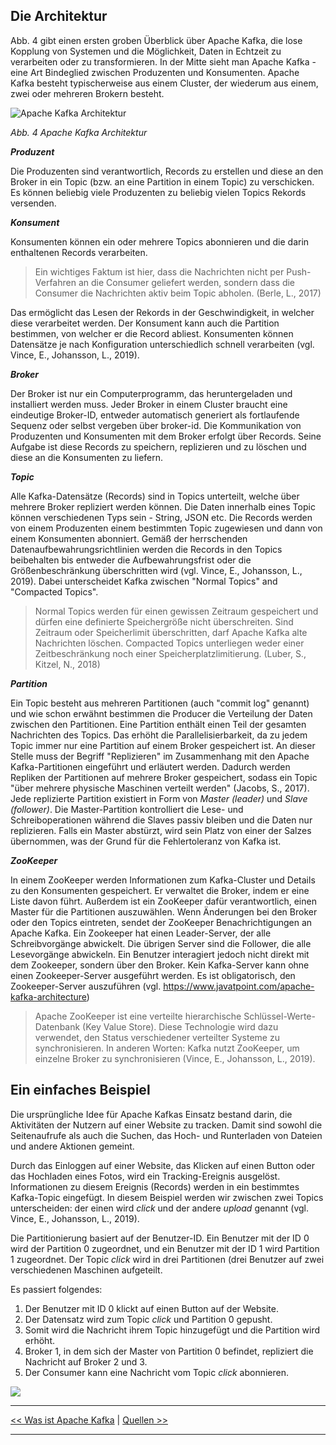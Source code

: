 ## Die Architektur

Abb. 4 gibt einen ersten groben Überblick über Apache Kafka, die lose Kopplung von Systemen und die Möglichkeit, Daten in Echtzeit zu verarbeiten oder zu transformieren. In der Mitte sieht man Apache Kafka - eine Art Bindeglied zwischen Produzenten und Konsumenten. Apache Kafka besteht typischerweise aus einem Cluster, der wiederum aus einem, zwei oder mehreren Brokern besteht. 

![](https://static.javatpoint.com/tutorial/kafka/images/apache-kafka-architecture3.png "Apache Kafka Architektur")

*Abb. 4 Apache Kafka Architektur*

***Produzent***

Die Produzenten sind verantwortlich, Records zu erstellen und diese an den Broker in ein Topic (bzw. an eine Partition in einem Topic) zu verschicken. Es können beliebig viele Produzenten zu beliebig vielen Topics Rekords versenden.

***Konsument***

Konsumenten können ein oder mehrere Topics abonnieren und die darin enthaltenen Records verarbeiten. 

>Ein wichtiges Faktum ist hier, dass die Nachrichten nicht per Push-Verfahren an die Consumer geliefert werden, sondern dass die Consumer die Nachrichten aktiv beim Topic abholen. (Berle, L., 2017)

Das ermöglicht das Lesen der Rekords in der Geschwindigkeit, in welcher diese verarbeitet werden. Der Konsument kann auch die Partition bestimmen, von welcher er die Record abliest. Konsumenten können Datensätze je nach Konfiguration unterschiedlich schnell verarbeiten (vgl. Vince, E., Johansson, L., 2019).

***Broker***

Der Broker ist nur ein Computerprogramm, das heruntergeladen und installiert werden muss. Jeder Broker in einem Cluster braucht eine eindeutige Broker-ID, entweder automatisch generiert als fortlaufende Sequenz oder selbst vergeben über broker-id. Die Kommunikation von Produzenten und Konsumenten mit dem Broker erfolgt über Records. Seine Aufgabe ist diese Records zu speichern, replizieren und zu löschen und diese an die Konsumenten zu liefern. 

***Topic***

Alle Kafka-Datensätze (Records) sind in Topics unterteilt, welche über mehrere Broker repliziert werden können. Die Daten innerhalb eines Topic können verschiedenen Typs sein - String, JSON etc. Die Records werden von einem Produzenten einem bestimmten Topic zugewiesen und dann von einem Konsumenten abonniert. Gemäß der herrschenden Datenaufbewahrungsrichtlinien werden die Records in den Topics beibehalten bis entweder die Aufbewahrungsfrist oder die Größenbeschränkung überschritten wird (vgl. Vince, E., Johansson, L., 2019). Dabei unterscheidet Kafka zwischen "Normal Topics" and "Compacted Topics". 

>Normal Topics werden für einen gewissen Zeitraum gespeichert und dürfen eine definierte Speichergröße nicht überschreiten. Sind Zeitraum oder Speicherlimit überschritten, darf Apache Kafka alte Nachrichten löschen. Compacted Topics unterliegen weder einer Zeitbeschränkung noch einer Speicherplatzlimitierung. (Luber, S., Kitzel, N., 2018)

***Partition***

Ein Topic besteht aus mehreren Partitionen (auch "commit log" genannt) und wie schon erwähnt bestimmen die Producer die Verteilung der Daten zwischen den Partitionen. Eine Partition enthält einen Teil der gesamten Nachrichten des Topics. Das erhöht die Parallelisierbarkeit, da zu jedem Topic immer nur eine Partition auf einem Broker gespeichert ist. An dieser Stelle muss der Begriff "Replizieren" im Zusammenhang mit den Apache Kafka-Partitionen eingeführt und erläutert werden. Dadurch werden Repliken der Partitionen auf mehrere Broker gespeichert, sodass ein Topic "über mehrere physische Maschinen verteilt werden" (Jacobs, S., 2017). Jede replizierte Partition existiert in Form von *Master (leader)* und *Slave (follower)*. Die Master-Partition kontrolliert die Lese- und Schreiboperationen während die Slaves passiv bleiben und die Daten nur replizieren. Falls ein Master abstürzt, wird sein Platz von einer der Salzes übernommen, was der Grund für die Fehlertoleranz von Kafka ist. 

***ZooKeeper***

In einem ZooKeeper werden Informationen zum Kafka-Cluster und Details zu den Konsumenten gespeichert. Er verwaltet die Broker, indem er eine Liste davon führt. Außerdem ist ein ZooKeeper dafür verantwortlich, einen Master für die Partitionen auszuwählen. Wenn Änderungen bei den Broker oder den Topics eintreten, sendet der ZooKeeper Benachrichtigungen an Apache Kafka. Ein Zookeeper hat einen Leader-Server, der alle Schreibvorgänge abwickelt. Die übrigen Server sind die Follower, die alle Lesevorgänge abwickeln. Ein Benutzer interagiert jedoch nicht direkt mit dem Zookeeper, sondern über den Broker. Kein Kafka-Server kann ohne einen Zookeeper-Server ausgeführt werden. Es ist obligatorisch, den Zookeeper-Server auszuführen (vgl. https://www.javatpoint.com/apache-kafka-architecture)

>Apache ZooKeeper ist eine verteilte hierarchische Schlüssel-Werte-Datenbank (Key Value Store). Diese Technologie wird dazu verwendet, den Status verschiedener verteilter Systeme zu synchronisieren. In anderen Worten: Kafka nutzt ZooKeeper, um einzelne Broker zu synchronisieren (Vince, E., Johansson, L., 2019).

## Ein einfaches Beispiel 
Die ursprüngliche Idee für Apache Kafkas Einsatz bestand darin, die Aktivitäten der Nutzern auf einer  Website zu tracken. Damit sind sowohl die Seitenaufrufe als auch die Suchen, das Hoch- und Runterladen von Dateien und andere Aktionen gemeint.

Durch das Einloggen auf einer Website, das Klicken auf einen Button oder das Hochladen eines Fotos, wird ein Tracking-Ereignis ausgelöst. Informationen zu diesem Ereignis (Records) werden in ein bestimmtes Kafka-Topic eingefügt. In diesem Beispiel werden wir zwischen zwei Topics unterscheiden: der einen wird *click* und der andere *upload* genannt (vgl. Vince, E., Johansson, L., 2019).

Die Partitionierung basiert auf der Benutzer-ID. Ein Benutzer mit der ID 0 wird der Partition 0 zugeordnet, und ein Benutzer mit der ID 1 wird Partition 1 zugeordnet. Der Topic *click* wird in drei Partitionen (drei Benutzer auf zwei verschiedenen Maschinen aufgeteilt.

Es passiert folgendes:
1. Der Benutzer mit ID 0 klickt auf einen Button auf der Website.
2. Der Datensatz wird zum Topic *click* und Partition 0 gepusht.
3. Somit wird die Nachricht ihrem Topic hinzugefügt und die Partition wird erhöht.
4. Broker 1, in dem sich der Master von Partition 0 befindet, repliziert die Nachricht auf Broker 2 und 3.
5. Der Consumer kann eine Nachricht vom Topic *click* abonnieren.



![](https://www.cloudkarafka.com/img/blog/kafka-webtracking.png)

***

[<< Was ist Apache Kafka](01_Was_ist_Apache_Kafka) | [Quellen >>](03_Quellen)

***
